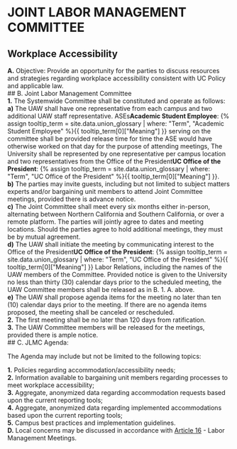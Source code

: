 # JOINT LABOR MANAGEMENT COMMITTEE 

## Workplace Accessibility

<div class="lvl1"><b>A.</b> Objective: Provide an opportunity for the parties to discuss resources and strategies regarding workplace accessibility consistent with UC Policy and applicable law.
</div>
## B. Joint Labor Management Committee

<div class="lvl2"><b>1.</b> The Systemwide Committee shall be constituted and operate as follows:
<div class="lvl3"><b>a)</b> The UAW shall have one representative from each campus and two additional UAW staff representative. <span class="tooltip">ASEs<span class="tooltip-text"><b>Academic Student Employee</b>: {% assign tooltip_term = site.data.union_glossary | where: "Term", "Academic Student Employee" %}{{ tooltip_term[0]["Meaning"] }}</span></span> serving on the committee shall be provided release time for time the ASE would have otherwise worked on that day for the purpose of attending meetings, The University shall be represented by one representative per campus location and two representatives from the <span class="tooltip">Office of the President<span class="tooltip-text"><b>UC Office of the President</b>: {% assign tooltip_term = site.data.union_glossary | where: "Term", "UC Office of the President" %}{{ tooltip_term[0]["Meaning"] }}</span></span>.</div>
<div class="lvl3"><b>b)</b> The parties may invite guests, including but not limited to subject matters experts and/or bargaining unit members to attend Joint Committee meetings, provided there is advance notice.</div>
<div class="lvl3"><b>c)</b> The Joint Committee shall meet every six months either in-person, alternating between Northern California and Southern California, or over a remote platform. The parties will jointly agree to dates and meeting locations. Should the parties agree to hold additional meetings, they must be by mutual agreement.</div>
<div class="lvl3"><b>d)</b> The UAW shall initiate the meeting by communicating interest to the <span class="tooltip">Office of the President<span class="tooltip-text"><b>UC Office of the President</b>: {% assign tooltip_term = site.data.union_glossary | where: "Term", "UC Office of the President" %}{{ tooltip_term[0]["Meaning"] }}</span></span> Labor Relations, including the names of the UAW members of the Committee. Provided notice is given to the University no less than thirty (30) calendar days prior to the scheduled meeting, the UAW Committee members shall be released as in B. 1. A. above.</div>
<div class="lvl3"><b>e)</b> The UAW shall propose agenda items for the meeting no later than ten (10) calendar days prior to the meeting. If there are no agenda items proposed, the meeting shall be canceled or rescheduled.</div></div>
<div class="lvl2"><b>2.</b> The first meeting shall be no later than 120 days from ratification.</div>
<div class="lvl2"><b>3.</b> The UAW Committee members will be released for the meetings, provided there is ample notice.
</div>
## C. JLMC Agenda:

The Agenda may include but not be limited to the following topics:

<div class="lvl2"><b>1.</b> Policies regarding accommodation/accessibility needs;</div>
<div class="lvl2"><b>2.</b> Information available to bargaining unit members regarding processes to meet workplace accessibility;</div>
<div class="lvl2"><b>3.</b> Aggregate, anonymized data regarding accommodation requests based upon the current reporting tools;</div>
<div class="lvl2"><b>4.</b> Aggregate, anonymized data regarding implemented accommodations based upon the current reporting tools;</div>
<div class="lvl2"><b>5.</b> Campus best practices and implementation guidelines.</div>
<div class="lvl1"><b>D.</b> Local concerns may be discussed in accordance with <a href="/uaw/ase-2022-2025-contract/article-16">Article 16</a> - Labor Management Meetings.</div>
